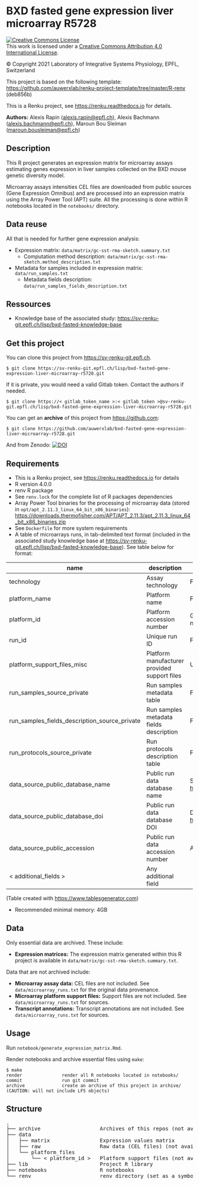 # BXD fasted gene expression liver microarray R5728

<a rel="license" href="http://creativecommons.org/licenses/by/4.0/"><img alt="Creative Commons License" style="border-width:0" src="https://i.creativecommons.org/l/by/4.0/88x31.png" /></a><br />This work is licensed under a <a rel="license" href="http://creativecommons.org/licenses/by/4.0/">Creative Commons Attribution 4.0 International License</a>.

© Copyright 2021 Laboratory of Integrative Systems Physiology, EPFL, Switzerland

This project is based on the following template: https://github.com/auwerxlab/renku-project-template/tree/master/R-renv (deb856b)

This is a Renku project, see https://renku.readthedocs.io for details.

**Authors:** Alexis Rapin (alexis.rapin@epfl.ch), Alexis Bachmann (alexis.bachmann@epfl.ch), Maroun Bou Sleiman (maroun.bousleiman@epfl.ch)

## Description

This R project generates an expression matrix for microarray assays estimating genes expression in liver samples collected on the BXD mouse genetic diversity model.

Microarray assays intensities CEL files are downloaded from public sources (Gene Expression Omnibus) and are processed into an expression matrix using the Array Power Tool (APT) suite. All the processing is done within R notebooks located in the ``notebooks/`` directory.

## Data reuse

All that is needed for further gene expression analysis:

- Expression matrix: ``data/matrix/gc-sst-rma-sketch.summary.txt``
  - Computation method description: ``data/matrix/gc-sst-rma-sketch.method_description.txt``
- Metadata for samples included in expression matrix: ``data/run_samples.txt``
  - Metadata fields description: ``data/run_samples_fields_description.txt``

## Ressources

- Knowledge base of the associated study: https://sv-renku-git.epfl.ch/lisp/bxd-fasted-knowledge-base

## Get this project

You can clone this project from https://sv-renku-git.epfl.ch.
```
$ git clone https://sv-renku-git.epfl.ch/lisp/bxd-fasted-gene-expression-liver-microarray-r5728.git
```

If it is private, you would need a valid Gitlab token. Contact the authors if needed.
```
$ git clone https://< gitlab_token_name >:< gitlab_token >@sv-renku-git.epfl.ch/lisp/bxd-fasted-gene-expression-liver-microarray-r5728.git
```

You can get an **archive** of this project from https://github.com:
```
$ git clone https://github.com/auwerxlab/bxd-fasted-gene-expression-liver-microarray-r5728.git
```

And from Zenodo: [![DOI](https://zenodo.org/badge/DOI/10.5281/zenodo.4899682.svg)](https://doi.org/10.5281/zenodo.4899682)

## Requirements

- This is a Renku project, see https://renku.readthedocs.io for details
- R version 4.0.0
- renv R package
- See ``renv.lock`` for the complete list of R packages dependencies
- Array Power Tool binaries for the processing of microarray data (stored in ``opt/apt_2.11.3_linux_64_bit_x86_binaries``): https://downloads.thermofisher.com/APT/APT_2.11.3/apt_2.11.3_linux_64_bit_x86_binaries.zip
- See ``Dockerfile`` for more system requirements
- A table of microarrays runs, in tab-delimited text format (included in the associated study knowledge base at https://sv-renku-git.epfl.ch/lisp/bxd-fasted-knowledge-base).
See table below for format:

| name                                          | description                                  | format                                  | example                                                   | requirement |
|-----------------------------------------------|----------------------------------------------|-----------------------------------------|-----------------------------------------------------------|-------------|
| technology                                    | Assay technology                             | Free text                               | microarray                                                | Desired     |
| platform_name                                 | Platform name                                | Free text                               | Affymetrix Mouse Gene 1.0 ST Array                        | Required    |
| platform_id                                   | Platform accession number                    | GEO accession number (GPLxxxx)          | GPL6246                                                   | Required    |
| run_id                                        | Unique run ID                                | Free text                               | R1234                                                     | Required    |
| platform_support_files_misc                   | Platform manufacturer provided support files | URL                                     | http://media.affymetrix.com/analysis/downloads/lf/wt/     | Required    |
| run_samples_source_private                    | Run samples metadata table                   | File URL                                | https://< server_name >:< path/to/run/metadata_file.txt > | Required    |
| run_samples_fields_description_source_private | Run samples metadata fields description      | File URL                                | https://< server_name >:< path/to/run/metadata_file.txt > | Required    |
| run_protocols_source_private                  | Run protocols description table              | File URL                                | https://< server_name >:< path/to/run/metadata_file.txt > | Desired     |
| data_source_public_database_name              | Public run data database name                | Short name, see https://fairsharing.org | GEO                                                       | Desired     |
| data_source_public_database_doi               | Public run data database DOI                 | DOI, see https://fairsharing.org        | 10.25504/FAIRsharing.5hc8vt                               | Desired     |
| data_source_public_accession                  | Public run data accession number             | Accession number                        | GSE60149                                                  | Required    |
| < additional_fields >                         | Any additional field                         |                                         |                                                           | Optional    |

(Table created with https://www.tablesgenerator.com)

- Recommended minimal memory: 4GB

## Data

Only essential data are archived. These include:

- **Expression matrices:** The expression matrix generated within this R project is available in ``data/matrix/gc-sst-rma-sketch.summary.txt``.

Data that are not archived include:

- **Microarray assay data:** CEL files are not included. See ``data/microarray_runs.txt`` for the original data provenance.
- **Microarray platform support files:** Support files are not included. See ``data/microarray_runs.txt`` for sources.
- **Transcript annotations:** Transcript annotations are not included. See ``data/microarray_runs.txt`` for sources.

## Usage

Run ``notebook/generate_expression_matrix.Rmd``.

Render notebooks and archive essential files using ``make``:

```
$ make
render               render all R notebooks located in notebooks/
commit               run git commit
archive              create an archive of this project in archive/ (CAUTION: will not include LFS objects)
```

## Structure

<pre>
.
├── archive                   Archives of this repos (not available in an archive)
├── data                      
│   ├── matrix                Expression values matrix
│   ├── raw                   Raw data (CEL files) (not available in an archive)
│   └── platform_files        
│       └── < platform_id >   Platform support files (not available in an archive)
├── lib                       Project R library
├── notebooks                 R notebooks
└── renv                      renv directory (set as a symbolic link in renku projects, not available in an archive)
</pre>

